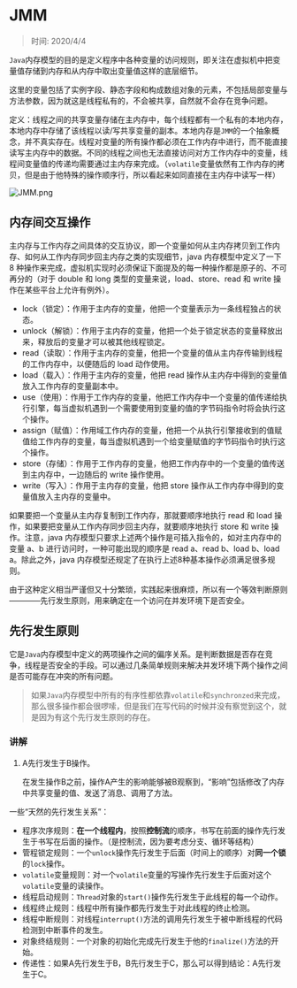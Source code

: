 # JMM

> 时间: 2020/4/4

`Java`内存模型的目的是定义程序中各种变量的访问规则，即关注在虚拟机中把变量值存储到内存和从内存中取出变量值这样的底层细节。

这里的变量包括了实例字段、静态字段和构成数组对象的元素，不包括局部变量与方法参数，因为就这是线程私有的，不会被共享，自然就不会存在竞争问题。

定义：线程之间的共享变量存储在主内存中，每个线程都有一个私有的本地内存，本地内存中存储了该线程以读/写共享变量的副本。本地内存是`JMM`的一个抽象概念，并不真实存在。线程对变量的所有操作都必须在工作内存中进行，而不能直接读写主内存中的数据。不同的线程之间也无法直接访问对方工作内存中的变量，线程间变量值的传递均需要通过主内存来完成。（`volatile`变量依然有工作内存的拷贝，但是由于他特殊的操作顺序行，所以看起来如同直接在主内存中读写一样）

![JMM.png](http://www.qxnekoo.cn:8888/images/2020/03/19/JMM.png)

## 内存间交互操作

主内存与工作内存之间具体的交互协议，即一个变量如何从主内存拷贝到工作内存、如何从工作内存同步回主内存之类的实现细节，java 内存模型中定义了一下 8 种操作来完成，虚拟机实现时必须保证下面提及的每一种操作都是原子的、不可再分的（对于 double 和 long 类型的变量来说，load、store、read 和 write 操作在某些平台上允许有例外）。

- lock（锁定）：作用于主内存的变量，他把一个变量表示为一条线程独占的状态。
- unlock（解锁）：作用于主内存的变量，他把一个处于锁定状态的变量释放出来，释放后的变量才可以被其他线程锁定。
- read（读取）：作用于主内存的变量，他把一个变量的值从主内存传输到线程的工作内存中，以便随后的 load 动作使用。
- load（载入）：作用于主内存的变量，他把 read 操作从主内存中得到的变量值放入工作内存的变量副本中。
- use（使用）：作用于工作内存的变量，他把工作内存中一个变量的值传递给执行引擎，每当虚拟机遇到一个需要使用到变量的值的字节码指令时将会执行这个操作。
- assign（赋值）：作用域工作内存的变量，他把一个从执行引擎接收到的值赋值给工作内存的变量，每当虚拟机遇到一个给变量赋值的字节码指令时执行这个操作。
- store（存储）：作用于工作内存的变量，他把工作内存中的一个变量的值传送到主内存中，一边随后的 write 操作使用。
- write（写入）：作用于主内存的变量，他把 store 操作从工作内存中得到的变量值放入主内存的变量中。

如果要把一个变量从主内存复制到工作内存，那就要顺序地执行 read 和 load 操作，如果要把变量从工作内存同步回主内存，就要顺序地执行 store 和 write 操作。注意，java 内存模型只要求上述两个操作是可插入指令的，如对主内存中的变量 a、b 进行访问时，一种可能出现的顺序是 read a、read b、load b、load a。除此之外，java 内存模型还规定了在执行上述8种基本操作必须满足很多规则。

由于这种定义相当严谨但又十分繁琐，实践起来很麻烦，所以有一个等效判断原则————先行发生原则，用来确定在一个访问在并发环境下是否安全。

## 先行发生原则

它是`Java`内存模型中定义的两项操作之间的偏序关系。是判断数据是否存在竞争，线程是否安全的手段。可以通过几条简单规则来解决并发环境下两个操作之间是否可能存在冲突的所有问题。

> 如果`Java`内存模型中所有的有序性都依靠`volatile`和`synchronzed`来完成，那么很多操作都会很啰嗦，但是我们在写代码的时候并没有察觉到这个，就是因为有这个先行发生原则的存在。

### 讲解

1. A先行发生于B操作。

   在发生操作B之前，操作A产生的影响能够被B观察到，“影响”包括修改了内存中共享变量的值、发送了消息、调用了方法。

一些“天然的先行发生关系”：

- 程序次序规则：**在一个线程内**，按照**控制流**的顺序，书写在前面的操作先行发生于书写在后面的操作。（是控制流，因为要考虑分支、循环等结构）
- 管程锁定规则：一个`unlock`操作先行发生于后面（时间上的顺序）对**同一个锁**的`lock`操作。
- `volatile`变量规则：对一个`volatile`变量的写操作先行发生于后面对这个`volatile`变量的读操作。
- 线程启动规则：`Thread`对象的`start()`操作先行发生于此线程的每一个动作。
- 线程终止规则：线程中所有操作都先行发生于对此线程的终止检测。
- 线程中断规则：对线程`interrupt()`方法的调用先行发生于被中断线程的代码检测到中断事件的发生。
- 对象终结规则：一个对象的初始化完成先行发生于他的`finalize()`方法的开始。
- 传递性：如果A先行发生于B，B先行发生于C，那么可以得到结论：A先行发生于C。